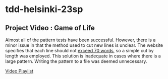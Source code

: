 # tdd-helsinki-23sp

## Project Video : Game of Life

Almost all of the pattern tests have been successful. However, there is a minor issue in that the method used to cut new lines is unclear. The website specifies that each line should not [exceed 70 words](https://conwaylife.com/wiki/Run_Length_Encoded#:~:text=Lines%20in%20the%20RLE%20file%20must%20not%20exceed%2070%20characters), so a simple cut by length was employed. This solution is inadequate in cases where there is a large pattern. Writing the pattern to a file was deemed unnecessary.

[Video Playlist](https://www.youtube.com/playlist?list=PLj8jsV72QGbdQ6pK_QibTjBwcxRmN_TBB)


